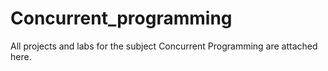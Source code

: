 # Concurrent_programming
All projects and labs for the subject Concurrent Programming are attached here.
